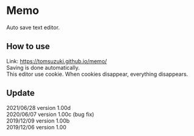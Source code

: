 # Memo
Auto save text editor.

## How to use
Link: https://tomsuzuki.github.io/memo/  
Saving is done automatically.  
This editor use cookie. When cookies disappear, everything disappears.

## Update
2021/06/28 version 1.00d  
2020/06/07 version 1.00c (bug fix)  
2019/12/09 version 1.00b  
2019/12/06 version 1.00  
